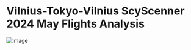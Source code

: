 # Vilnius-Tokyo-Vilnius ScyScenner 2024 May Flights Analysis

![image](https://github.com/specialagentcoop/VilniusCodingSchool_FinalProject/assets/156001901/0f74d14c-7e85-4dd3-995e-fdadd7f31043)
